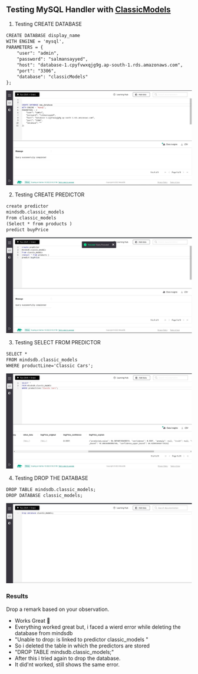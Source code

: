 ## Testing MySQL Handler with [ClassicModels](https://github.com/hhorak/mysql-sample-db/blob/master/mysqlsampledatabase.sql)

1. Testing CREATE DATABASE

```
CREATE DATABASE display_name
WITH ENGINE = 'mysql',
PARAMETERS = {
    "user": "admin",
    "password": "salmansayyed",
    "host": "database-1.cpyfvwxqjg9g.ap-south-1.rds.amazonaws.com",
    "port": "3306",
    "database": "classicModels"
};
```

![CREATE_DATABASE](./images/Create_Database.jpg)

2. Testing CREATE PREDICTOR

```
create predictor
mindsdb.classic_models
From classic_models
(Select * from products )
predict buyPrice
```

![CREATE_PREDICTOR](./images/Create_Predictor.jpg)

3. Testing SELECT FROM PREDICTOR

```
SELECT *
FROM mindsdb.classic_models
WHERE productLine='Classic Cars';
```

![SELECT_FROM](./images/Select_From.jpg)

4. Testing DROP THE DATABASE

```
DROP TABLE mindsdb.classic_models;
DROP DATABASE classic_models;
```

![DROP_DB](./images/Drop_Database.jpg)

### Results

Drop a remark based on your observation.

- Works Great 💚
- Everything worked great but, i faced a wierd error while deleting the database from mindsdb
- "Unable to drop: is linked to predictor classic_models
  "
- So i deleted the table in which the predictors are stored
- "DROP TABLE mindsdb.classic_models;"
- After this i tried again to drop the database.
- It did'nt worked, still shows the same error.
